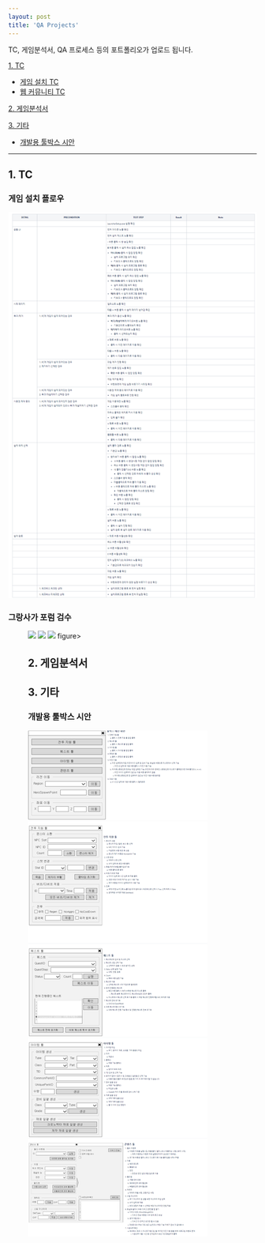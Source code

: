 ```yaml
---
layout: post
title: 'QA Projects'
---
```

TC, 게임분석서, QA 프로세스 등의 포트폴리오가 업로드 됩니다.  
  
[1. TC](#1-TC)  
  * [게임 설치 TC](#게임-설치-플로우)  
  * [웹 커뮤니티 TC](#그랑사가-포럼-검수)
  
[2. 게임분석서](#2-게임분석서)  
  
[3. 기타](#3-기타)  
  * [개발용 툴박스 시안](#개발용-툴박스-시안)  
  
  
-------------------
## 1. TC  
### 게임 설치 플로우  
![게임 설치 TC](/assets/img/projects/QA-Projects/launcherTC.png?raw=true)  
### 그랑사가 포럼 검수  
<figure class="third">
    <img src="http://xxx.jpg">
    <img src="http://yyy.jpg">
    <img src="http://zzz.jpg">
figure>  
  
## 2. 게임분석서  

  
  
  
  
  
## 3. 기타  
### 개발용 툴박스 시안  
![툴박스 시안](/assets/img/projects/QA-Projects/toolbox.png?raw=true)  
